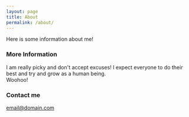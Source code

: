 ```yaml
---
layout: page
title: About
permalink: /about/
---
```


Here is some information about me!

### More Information

I am really picky and don't accept excuses! I expect everyone to do their best and try and grow as a human being.  
Woohoo!

### Contact me

[email@domain.com](mailto:email@domain.com)
